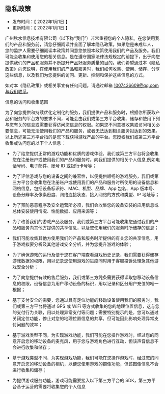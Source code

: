 ## 隐私政策

* 发布时间：【 2022年1月1日 】
* 更新时间：【 2022年1月1日 】

广州秋水信息技术有限公司（以下称“我们”）非常重视您的个人隐私。在您使用我们的产品和服务前，请您仔细阅读并全面了解本隐私政策。如果您是未成年人， 您的监护人需要仔细阅读本政策并同意您依照本政策使用我们的产品及服务。我们可能会收集和使用您的相关信息。是在遵守国家法律法规规定的前提下，出于向您提供我们的产品和服务并不断提升产品好服务质量的目的。我们希望通过本《隐私政策》向您说明，在使用我们的产品和服务时，我们如何收集、使用、储存、分享这些信息，以及我们为您提供的访问、更新、控制和保护这些信息的方式。

如对本《隐私政策》或相关事宜有任何问题，请通过邮箱 1007436609@qq.com与我们联系。

信息的访问和收集范围

为了向您提供和持续优化定制化的服务，我们提供产品和服务时，根据你所获取产品和服务的平台方的要求不同，可能会由我们或第三方平台收集、储存和使用下列与您有关的信息或需要获得访问您信息的权限。如果您不同意被收集或访问相关必要信息，可能无法使用我们的产品和服务，或者无法达到相关服务拟达到的效果。以上所述第三方平台指的是您下载获得游戏产品的平台。您授权我们或第三方平台收集或访问您的以下个人信息：

* 为了给您提供正常的游戏功能和优质的游戏体验，我们或第三方平台将会收集您在注册账户或使用我们的产品和服务时，向我们提供的相关个人信息,例如电话号码、电子邮件、账号 ID 或银行卡号等；

* 为了评估游戏与您的设备之间的兼容性，以便提供顺畅的游戏服务，我们或第三方平台会收集您在注册账户或使用我们的产品和服务时所使用的设备信息和网络信息，包括设备标识符、MAC、机型、品牌、App 包名、App 版本号、设备分辨率及像素密度、网络连接状态、接入网络的方式和类型、IP 地址等；

* 为了预防恶意程序及安全运营所必须，我们会收集您的设备安装的应用信息或总体安装使用情况、性能数据、应用来源等；

* 为了改善我们的游戏产品及服务，我们或第三方平台可能收集您通过我们的产品和服务向其他方提供的共享信息，以及您使用我们的服务时所储存的信息；

* 我们可能收集其他方使用我们的产品和服务时所提供的有关您的共享信息，用于游戏拟要分析及其他游戏安全分析，并为您提升游戏的体验；

* 为了确保游戏的运行及便于您在客户端查看游戏历史记录，我们需要获得储存游戏数据的权限，用以记录您使用游戏的进度同时用于客服投诉处理急其他游戏安全分析；

* 为了向您提供有效的售后服务，我们或第三方凭条需要获得读取您移动设备信息的权限，设备信息为用户移动设备的标识，用以记录和区分用户充值的唯一根据；

* 基于支付安全的需要，您通过具有定位功能的移动设备使用我们的服务时，我们或第三方平台将通过 GPS 或 WiFi 等方式收集的您的地理位置信息，这与您的支付行为关联，用以处理异常支付等问题；需要特别提示的是，您可以通过关闭定位功能，停止对您的地理位置信息的共享，但可能因此影响处理异常支付问题的效率；

* 基于游戏类型不同，为实现游戏功能，我们可能在您操作游戏时，经过您的同意开启您的移动设备的麦克风，用于您与游戏角色进行互动，但该声音信息不会进行收集和储存；

* 基于游戏类型不同，为实现游戏功能，我们可能在您操作游戏时，经过您的同意开启您的移动设备的相机，以便您使用游戏的摄像功能，但该图像信息不会进行收集和储存；

* 为提供游戏服务功能，游戏可能需要接入以下第三方平台的 SDK，第三方平台基于运营的需要将收集您的个人信息

